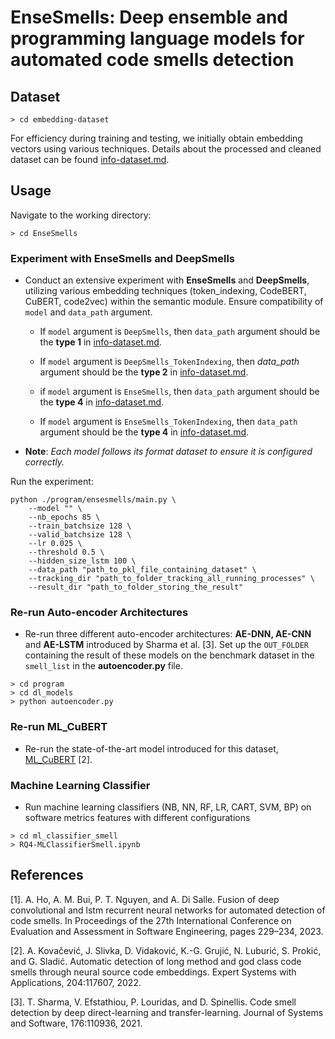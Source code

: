 # EnseSmells: Deep ensemble and programming language models for automated code smells detection

## Dataset
```
> cd embedding-dataset
```
For efficiency during training and testing, we initially obtain embedding vectors using various techniques. Details about the processed and cleaned dataset can be found [info-dataset.md](embedding-dataset/info-dataset.md).

## Usage

Navigate to the working directory:
```
> cd EnseSmells
```

### Experiment with EnseSmells and DeepSmells
- Conduct an extensive experiment with **EnseSmells** and **DeepSmells**, utilizing various embedding techniques (token_indexing, CodeBERT, CuBERT, code2vec) within the semantic module. Ensure compatibility of `model` and `data_path` argument.
    * If `model` argument is `DeepSmells`, then `data_path` argument should be the **type 1** in [info-dataset.md](embedding-dataset/info-dataset.md).
    
    * If `model` argument is `DeepSmells_TokenIndexing`, then *data_path* argument should be the **type 2** in [info-dataset.md](embedding-dataset/info-dataset.md).
    
    * if `model` argument is `EnseSmells`, then `data_path` argument should be the **type 4** in  [info-dataset.md](embedding-dataset/info-dataset.md).
    
    * If `model` argument is `EnseSmells_TokenIndexing`, then `data_path` argument should be the **type 4** in [info-dataset.md](embedding-dataset/info-dataset.md).
- **Note**: *Each model follows its format dataset to ensure it is configured correctly.*

Run the experiment:
```
python ./program/ensesmells/main.py \
    --model "" \
    --nb_epochs 85 \
    --train_batchsize 128 \
    --valid_batchsize 128 \
    --lr 0.025 \
    --threshold 0.5 \
    --hidden_size_lstm 100 \
    --data_path "path_to_pkl_file_containing_dataset" \
    --tracking_dir "path_to_folder_tracking_all_running_processes" \
    --result_dir "path_to_folder_storing_the_result"
```

### Re-run Auto-encoder Architectures
- Re-run three different auto-encoder architectures: **AE-DNN, AE-CNN** and **AE-LSTM** introduced by Sharma et al. [3]. Set up the `OUT_FOLDER` containing the result of these models on the benchmark dataset in the `smell_list` in the **autoencoder.py** file.

```
> cd program
> cd dl_models
> python autoencoder.py
```

### Re-run ML_CuBERT
- Re-run the state-of-the-art model introduced for this dataset, [ML_CuBERT](https://codeocean.com/capsule/5256791/tree/v1) [2].

### Machine Learning Classifier
- Run machine learning classifiers (NB, NN, RF, LR, CART, SVM, BP) on software metrics features with different configurations
```
> cd ml_classifier_smell
> RQ4-MLClassifierSmell.ipynb
``` 

## References
[1]. A. Ho, A. M. Bui, P. T. Nguyen, and A. Di Salle. Fusion of deep convolutional and lstm recurrent neural networks for automated detection of code smells. In Proceedings of the 27th International Conference on Evaluation and Assessment in Software Engineering, pages 229–234, 2023.

[2]. A. Kovačević, J. Slivka, D. Vidaković, K.-G. Grujić, N. Luburić, S. Prokić, and G. Sladić. Automatic detection of long method and god class code smells through neural source code embeddings. Expert Systems with Applications, 204:117607, 2022.

[3]. T. Sharma, V. Efstathiou, P. Louridas, and D. Spinellis. Code smell detection by deep direct-learning and transfer-learning. Journal of Systems and Software, 176:110936, 2021.